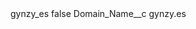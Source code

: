 <?xml version="1.0" encoding="UTF-8"?>
<CustomMetadata xmlns="http://soap.sforce.com/2006/04/metadata" xmlns:xsi="http://www.w3.org/2001/XMLSchema-instance" xmlns:xsd="http://www.w3.org/2001/XMLSchema">
    <label>gynzy_es</label>
    <protected>false</protected>
    <values>
        <field>Domain_Name__c</field>
        <value xsi:type="xsd:string">gynzy.es</value>
    </values>
</CustomMetadata>
